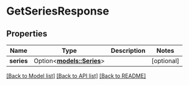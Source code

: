 # GetSeriesResponse

## Properties

Name | Type | Description | Notes
------------ | ------------- | ------------- | -------------
**series** | Option<[**models::Series**](Series.md)> |  | [optional]

[[Back to Model list]](../README.md#documentation-for-models) [[Back to API list]](../README.md#documentation-for-api-endpoints) [[Back to README]](../README.md)


